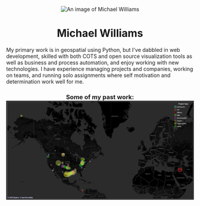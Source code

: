 <p align="center"><img src ="https://www.ers.usda.gov/sites/default/files/images/mikewilliams120x160.png" alt="An image of Michael Williams"></p>

<h1 align="center"> Michael Williams</h1>
My primary work is in geospatial using Python, but I've dabbled in web development, skilled with both COTS and open source visualization tools as well as business and process automation, and enjoy working with new technologies. I have experience managing projects and companies, working on teams, and running solo assignments where self motivation and determination work well for me.
<h3 align="center">Some of my past work: <a href= "https://public.tableau.com/views/Projects_16599850504100/NotableProjects?:language=en-US&:sid=&:redirect=auth&:display_count=n&:showVizHome=no"><img src= "https://raw.githubusercontent.com/CriticalWill/CriticalWill/refs/heads/main/Projects.PNG"></a></h3>
<!--
**CriticalWill/CriticalWill** is a ✨ _special_ ✨ repository because its `README.md` (this file) appears on your GitHub profile.

Here are some ideas to get you started:

- 🔭 I’m currently working on ...
- 🌱 I’m currently learning ...
- 👯 I’m looking to collaborate on ...
- 🤔 I’m looking for help with ...
- 💬 Ask me about ...
- 📫 How to reach me: ...
- 😄 Pronouns: ...
- ⚡ Fun fact: ...
-->
